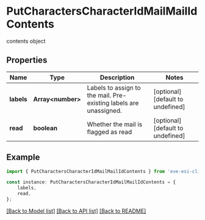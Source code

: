 # PutCharactersCharacterIdMailMailIdContents

contents object

## Properties

Name | Type | Description | Notes
------------ | ------------- | ------------- | -------------
**labels** | **Array&lt;number&gt;** | Labels to assign to the mail. Pre-existing labels are unassigned. | [optional] [default to undefined]
**read** | **boolean** | Whether the mail is flagged as read | [optional] [default to undefined]

## Example

```typescript
import { PutCharactersCharacterIdMailMailIdContents } from 'eve-esi-client-ts';

const instance: PutCharactersCharacterIdMailMailIdContents = {
    labels,
    read,
};
```

[[Back to Model list]](../README.md#documentation-for-models) [[Back to API list]](../README.md#documentation-for-api-endpoints) [[Back to README]](../README.md)
